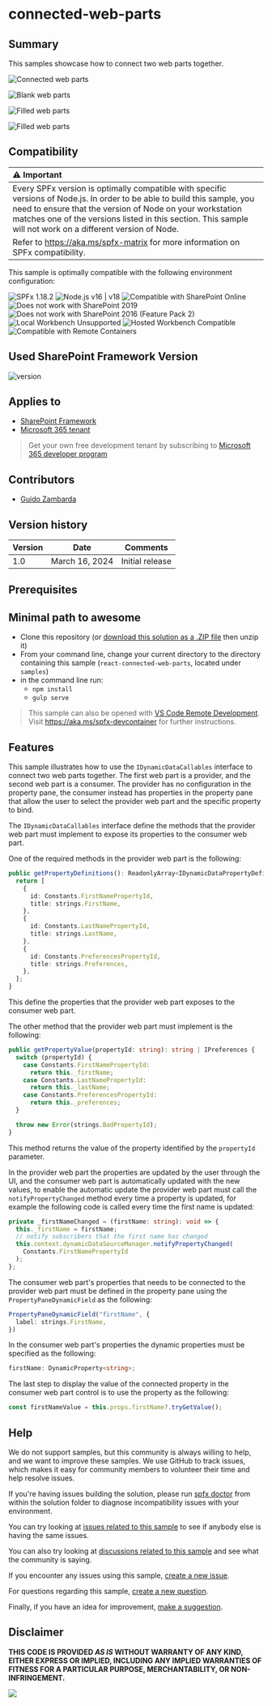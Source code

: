 # connected-web-parts

## Summary

This samples showcase how to connect two web parts together.

![Connected web parts](./assets/connected-web-parts.gif)

![Blank web parts](./assets/Blank.png)

![Filled web parts](./assets/Filled.png)

![Filled web parts](./assets/PropertyPane.png)

## Compatibility

| :warning: Important |
|:---------------------------|
| Every SPFx version is optimally compatible with specific versions of Node.js. In order to be able to build this sample, you need to ensure that the version of Node on your workstation matches one of the versions listed in this section. This sample will not work on a different version of Node.|
|Refer to <https://aka.ms/spfx-matrix> for more information on SPFx compatibility.   |

This sample is optimally compatible with the following environment configuration:

![SPFx 1.18.2](https://img.shields.io/badge/SPFx-1.18.2-green.svg)
![Node.js v16 | v18](https://img.shields.io/badge/Node.js-v16%20%7C%20v18-green.svg)
![Compatible with SharePoint Online](https://img.shields.io/badge/SharePoint%20Online-Compatible-green.svg)
![Does not work with SharePoint 2019](https://img.shields.io/badge/SharePoint%20Server%202019-Incompatible-red.svg "SharePoint Server 2019 requires SPFx 1.4.1 or lower")
![Does not work with SharePoint 2016 (Feature Pack 2)](https://img.shields.io/badge/SharePoint%20Server%202016%20(Feature%20Pack%202)-Incompatible-red.svg "SharePoint Server 2016 Feature Pack 2 requires SPFx 1.1")
![Local Workbench Unsupported](https://img.shields.io/badge/Local%20Workbench-Unsupported-red.svg "Local workbench is no longer available as of SPFx 1.13 and above")
![Hosted Workbench Compatible](https://img.shields.io/badge/Hosted%20Workbench-Compatible-green.svg)
![Compatible with Remote Containers](https://img.shields.io/badge/Remote%20Containers-Compatible-green.svg)

## Used SharePoint Framework Version

![version](https://img.shields.io/badge/version-1.18.2-green.svg)

## Applies to

* [SharePoint Framework](https://learn.microsoft.com/sharepoint/dev/spfx/sharepoint-framework-overview)
* [Microsoft 365 tenant](https://learn.microsoft.com/sharepoint/dev/spfx/set-up-your-development-environment)

> Get your own free development tenant by subscribing to [Microsoft 365 developer program](http://aka.ms/o365devprogram)


## Contributors
<!--
We use this section to recognize and promote your contributions. Please provide one author per line -- even if you worked together on it.

We'll only use the info you provided here. Make sure to include your full name, not just your GitHub username.

Provide a link to your GitHub profile to help others find more cool things you have done. The only link we'll accept is a link to your GitHub profile.

If you want to provide links to your social media, blog, and employer name, make sure to update your GitHub profile.
-->

* [Guido Zambarda](https://github.com/guidozam)

## Version history

Version|Date|Comments
-------|----|--------
|1.0|March 16, 2024|Initial release|

## Prerequisites

<!--
Any special pre-requisites? Include any lists, permissions, offerings to the demo gods, or whatever else needs to be done for this web part to work.

Please describe the steps to configure the pre-requisites. Feel free to add screen shots, but make sure that there is a text description of the steps to perform.
 
-->
## Minimal path to awesome

* Clone this repository (or [download this solution as a .ZIP file](https://pnp.github.io/download-partial/?url=https://github.com/pnp/sp-dev-fx-webparts/tree/main/samples/react-connected-web-parts) then unzip it)
* From your command line, change your current directory to the directory containing this sample (`react-connected-web-parts`, located under `samples`)
* in the command line run:
  * `npm install`
  * `gulp serve`

> This sample can also be opened with [VS Code Remote Development](https://code.visualstudio.com/docs/remote/remote-overview). Visit <https://aka.ms/spfx-devcontainer> for further instructions.

## Features

This sample illustrates how to use the `IDynamicDataCallables` interface to connect two web parts together. The first web part is a provider, and the second web part is a consumer. The provider has no configuration in the property pane, the consumer instead has properties in the property pane that allow the user to select the provider web part and the specific property to bind.

The `IDynamicDataCallables` interface define the methods that the provider web part must implement to expose its properties to the consumer web part.

One of the required methods in the provider web part is the following:
  
```typescript
public getPropertyDefinitions(): ReadonlyArray<IDynamicDataPropertyDefinition> {
  return [
    {
      id: Constants.FirstNamePropertyId,
      title: strings.FirstName,
    },
    {
      id: Constants.LastNamePropertyId,
      title: strings.LastName,
    },
    {
      id: Constants.PreferencesPropertyId,
      title: strings.Preferences,
    },
  ];
}
```
This define the properties that the provider web part exposes to the consumer web part.

The other method that the provider web part must implement is the following:

```typescript
public getPropertyValue(propertyId: string): string | IPreferences {
  switch (propertyId) {
    case Constants.FirstNamePropertyId:
      return this._firstName;
    case Constants.LastNamePropertyId:
      return this._lastName;
    case Constants.PreferencesPropertyId:
      return this._preferences;
  }

  throw new Error(strings.BadPropertyId);
}
```
This method returns the value of the property identified by the `propertyId` parameter.

In the provider web part the properties are updated by the user through the UI, and the consumer web part is automatically updated with the new values, to enable the automatic update the provider web part must call the `notifyPropertyChanged` method every time a property is updated, for example the following code is called every time the first name is updated:

```typescript
private _firstNameChanged = (firstName: string): void => {
  this._firstName = firstName;
  // notify subscribers that the first name has changed
  this.context.dynamicDataSourceManager.notifyPropertyChanged(
    Constants.FirstNamePropertyId
  );
};
```

The consumer web part's properties that needs to be connected to the provider web part must be defined in the property pane using the `PropertyPaneDynamicField` as the following:
  
```typescript
PropertyPaneDynamicField("firstName", {
  label: strings.FirstName,
})
```

In the consumer web part's properties the dynamic properties must be specified as the following:

```typescript
firstName: DynamicProperty<string>;
```

The last step to display the value of the connected property in the consumer web part control is to use the property as the following:

```typescript 
const firstNameValue = this.props.firstName?.tryGetValue();
```

<!--
RESERVED FOR REPO MAINTAINERS

We'll add the video from the community call recording here

## Video

[![YouTube video title](./assets/video-thumbnail.jpg)](https://www.youtube.com/watch?v=XXXXX "YouTube video title")
-->

## Help

<!--
You can just search and replace this page with the following values:

Search for:
react-connected-web-parts

Replace with your sample folder name. E.g.: react-my-cool-sample

Search for:
@YOURGITHUBUSERNAME

Replace with your GitHub username, prefixed with an "@". If you have more than one author, use %20 to separate them, making sure to prefix everyone's username individually with an "@".

Example:
@hugoabernier

Or:
@hugoabernier%20@VesaJuvonen%20@PopWarner
-->

We do not support samples, but this community is always willing to help, and we want to improve these samples. We use GitHub to track issues, which makes it easy for  community members to volunteer their time and help resolve issues.

If you're having issues building the solution, please run [spfx doctor](https://pnp.github.io/cli-microsoft365/cmd/spfx/spfx-doctor/) from within the solution folder to diagnose incompatibility issues with your environment.

You can try looking at [issues related to this sample](https://github.com/pnp/sp-dev-fx-webparts/issues?q=label%3A%22sample%3A%20react-connected-web-parts%22) to see if anybody else is having the same issues.

You can also try looking at [discussions related to this sample](https://github.com/pnp/sp-dev-fx-webparts/discussions?discussions_q=react-connected-web-parts) and see what the community is saying.

If you encounter any issues using this sample, [create a new issue](https://github.com/pnp/sp-dev-fx-webparts/issues/new?assignees=&labels=Needs%3A+Triage+%3Amag%3A%2Ctype%3Abug-suspected%2Csample%3A%20react-connected-web-parts&template=bug-report.yml&sample=react-connected-web-parts&authors=@guidozam&title=react-connected-web-parts%20-%20).

For questions regarding this sample, [create a new question](https://github.com/pnp/sp-dev-fx-webparts/issues/new?assignees=&labels=Needs%3A+Triage+%3Amag%3A%2Ctype%3Aquestion%2Csample%3A%20react-connected-web-parts&template=question.yml&sample=react-connected-web-parts&authors=@guidozam&title=react-connected-web-parts%20-%20).

Finally, if you have an idea for improvement, [make a suggestion](https://github.com/pnp/sp-dev-fx-webparts/issues/new?assignees=&labels=Needs%3A+Triage+%3Amag%3A%2Ctype%3Aenhancement%2Csample%3A%20react-connected-web-parts&template=suggestion.yml&sample=react-connected-web-parts&authors=@guidozam&title=react-connected-web-parts%20-%20).

## Disclaimer

**THIS CODE IS PROVIDED *AS IS* WITHOUT WARRANTY OF ANY KIND, EITHER EXPRESS OR IMPLIED, INCLUDING ANY IMPLIED WARRANTIES OF FITNESS FOR A PARTICULAR PURPOSE, MERCHANTABILITY, OR NON-INFRINGEMENT.**

<img src="https://m365-visitor-stats.azurewebsites.net/sp-dev-fx-webparts/samples/react-connected-web-parts" />